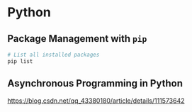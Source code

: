 # Python

## Package Management with `pip`
```bash
# List all installed packages
pip list
```

## Asynchronous Programming in Python
https://blog.csdn.net/qq_43380180/article/details/111573642
